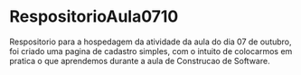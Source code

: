 # RespositorioAula0710
 Respositorio para a hospedagem da atividade da aula do dia 07 de outubro, foi criado uma pagina de cadastro simples, com o intuito de colocarmos em pratica o que aprendemos durante a aula de Construcao de Software.
